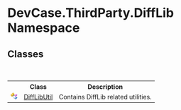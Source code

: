 # DevCase.ThirdParty.DiffLib Namespace
 




## Classes
&nbsp;<table><tr><th></th><th>Class</th><th>Description</th></tr><tr><td>![Public class](media/pubclass.gif "Public class")</td><td><a href="T_DevCase_ThirdParty_DiffLib_DiffLibUtil">DiffLibUtil</a></td><td>
Contains DiffLib related utilities.</td></tr></table>&nbsp;
